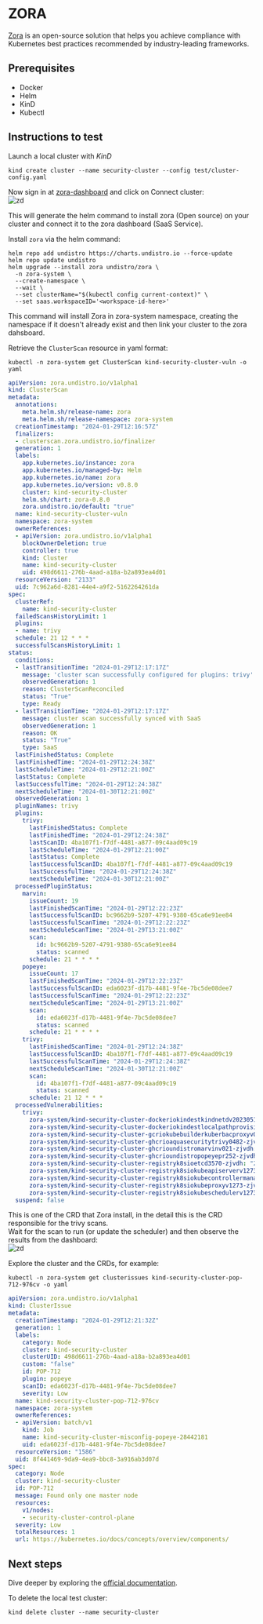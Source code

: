 # ZORA

[Zora](https://github.com/aquasecurity/trivy-operator) is an open-source solution that helps you achieve compliance with Kubernetes best practices recommended by industry-leading frameworks.  


## Prerequisites

- Docker
- Helm
- KinD
- Kubectl

## Instructions to test

Launch a local cluster with *KinD*

```console
kind create cluster --name security-cluster --config test/cluster-config.yaml
```   

Now sign in at [zora-dashboard](https://zora-dashboard.undistro.io/login) and click on Connect cluster:  
![zd](./images/zd-connect-cluster.png)  

This will generate the helm command to install zora (Open source) on your cluster and connect it to the zora dashboard (SaaS Service).  


Install `zora` via the helm command:  
```console
helm repo add undistro https://charts.undistro.io --force-update
helm repo update undistro
helm upgrade --install zora undistro/zora \
  -n zora-system \
  --create-namespace \
  --wait \
  --set clusterName="$(kubectl config current-context)" \
  --set saas.workspaceID='<workspace-id-here>'
```  

This command will install Zora in zora-system namespace, creating the namespace if it doesn't already exist and then link your cluster to the zora dahsboard.  


Retrieve the `ClusterScan` resource in yaml format:  
```console
kubectl -n zora-system get ClusterScan kind-security-cluster-vuln -o yaml 
```  
```yaml
apiVersion: zora.undistro.io/v1alpha1
kind: ClusterScan
metadata:
  annotations:
    meta.helm.sh/release-name: zora
    meta.helm.sh/release-namespace: zora-system
  creationTimestamp: "2024-01-29T12:16:57Z"
  finalizers:
  - clusterscan.zora.undistro.io/finalizer
  generation: 1
  labels:
    app.kubernetes.io/instance: zora
    app.kubernetes.io/managed-by: Helm
    app.kubernetes.io/name: zora
    app.kubernetes.io/version: v0.8.0
    cluster: kind-security-cluster
    helm.sh/chart: zora-0.8.0
    zora.undistro.io/default: "true"
  name: kind-security-cluster-vuln
  namespace: zora-system
  ownerReferences:
  - apiVersion: zora.undistro.io/v1alpha1
    blockOwnerDeletion: true
    controller: true
    kind: Cluster
    name: kind-security-cluster
    uid: 498d6611-276b-4aad-a18a-b2a893ea4d01
  resourceVersion: "2133"
  uid: 7c962a6d-8281-44e4-a9f2-5162264261da
spec:
  clusterRef:
    name: kind-security-cluster
  failedScansHistoryLimit: 1
  plugins:
  - name: trivy
  schedule: 21 12 * * *
  successfulScansHistoryLimit: 1
status:
  conditions:
  - lastTransitionTime: "2024-01-29T12:17:17Z"
    message: 'cluster scan successfully configured for plugins: trivy'
    observedGeneration: 1
    reason: ClusterScanReconciled
    status: "True"
    type: Ready
  - lastTransitionTime: "2024-01-29T12:17:17Z"
    message: cluster scan successfully synced with SaaS
    observedGeneration: 1
    reason: OK
    status: "True"
    type: SaaS
  lastFinishedStatus: Complete
  lastFinishedTime: "2024-01-29T12:24:38Z"
  lastScheduleTime: "2024-01-29T12:21:00Z"
  lastStatus: Complete
  lastSuccessfulTime: "2024-01-29T12:24:38Z"
  nextScheduleTime: "2024-01-30T12:21:00Z"
  observedGeneration: 1
  pluginNames: trivy
  plugins:
    trivy:
      lastFinishedStatus: Complete
      lastFinishedTime: "2024-01-29T12:24:38Z"
      lastScanID: 4ba107f1-f7df-4481-a877-09c4aad09c19
      lastScheduleTime: "2024-01-29T12:21:00Z"
      lastStatus: Complete
      lastSuccessfulScanID: 4ba107f1-f7df-4481-a877-09c4aad09c19
      lastSuccessfulTime: "2024-01-29T12:24:38Z"
      nextScheduleTime: "2024-01-30T12:21:00Z"
  processedPluginStatus:
    marvin:
      issueCount: 19
      lastFinishedScanTime: "2024-01-29T12:22:23Z"
      lastSuccessfulScanID: bc9662b9-5207-4791-9380-65ca6e91ee84
      lastSuccessfulScanTime: "2024-01-29T12:22:23Z"
      nextScheduleScanTime: "2024-01-29T13:21:00Z"
      scan:
        id: bc9662b9-5207-4791-9380-65ca6e91ee84
        status: scanned
      schedule: 21 * * * *
    popeye:
      issueCount: 17
      lastFinishedScanTime: "2024-01-29T12:22:23Z"
      lastSuccessfulScanID: eda6023f-d17b-4481-9f4e-7bc5de08dee7
      lastSuccessfulScanTime: "2024-01-29T12:22:23Z"
      nextScheduleScanTime: "2024-01-29T13:21:00Z"
      scan:
        id: eda6023f-d17b-4481-9f4e-7bc5de08dee7
        status: scanned
      schedule: 21 * * * *
    trivy:
      lastFinishedScanTime: "2024-01-29T12:24:38Z"
      lastSuccessfulScanID: 4ba107f1-f7df-4481-a877-09c4aad09c19
      lastSuccessfulScanTime: "2024-01-29T12:24:38Z"
      nextScheduleScanTime: "2024-01-30T12:21:00Z"
      scan:
        id: 4ba107f1-f7df-4481-a877-09c4aad09c19
        status: scanned
      schedule: 21 12 * * *
  processedVulnerabilities:
    trivy:
      zora-system/kind-security-cluster-dockeriokindestkindnetdv20230511dc714da8-zjvdh: "2092"
      zora-system/kind-security-cluster-dockeriokindestlocalpathprovisionerv20230511dc714da8-zjvdh: "2107"
      zora-system/kind-security-cluster-gcriokubebuilderkuberbacproxyv0150-zjvdh: "2114"
      zora-system/kind-security-cluster-ghcrioaquasecuritytrivy0482-zjvdh: "2122"
      zora-system/kind-security-cluster-ghcrioundistromarvinv021-zjvdh: "2115"
      zora-system/kind-security-cluster-ghcrioundistropopeyepr252-zjvdh: "2120"
      zora-system/kind-security-cluster-registryk8sioetcd3570-zjvdh: "2098"
      zora-system/kind-security-cluster-registryk8siokubeapiserverv1273-zjvdh: "2109"
      zora-system/kind-security-cluster-registryk8siokubecontrollermanagerv1273-zjvdh: "2113"
      zora-system/kind-security-cluster-registryk8siokubeproxyv1273-zjvdh: "2097"
      zora-system/kind-security-cluster-registryk8siokubeschedulerv1273-zjvdh: "2111"
  suspend: false
```  

This is one of the CRD that Zora install, in the detail this is the CRD responsible for the trivy scans.  
Wait for the scan to run (or update the scheduler) and then observe the results from the dashboard:  
![zd](./images/vuln.png)  

Explore the cluster and the CRDs, for example:  
```console
kubectl -n zora-system get clusterissues kind-security-cluster-pop-712-976cv -o yaml
```  
```yaml
apiVersion: zora.undistro.io/v1alpha1
kind: ClusterIssue
metadata:
  creationTimestamp: "2024-01-29T12:21:32Z"
  generation: 1
  labels:
    category: Node
    cluster: kind-security-cluster
    clusterUID: 498d6611-276b-4aad-a18a-b2a893ea4d01
    custom: "false"
    id: POP-712
    plugin: popeye
    scanID: eda6023f-d17b-4481-9f4e-7bc5de08dee7
    severity: Low
  name: kind-security-cluster-pop-712-976cv
  namespace: zora-system
  ownerReferences:
  - apiVersion: batch/v1
    kind: Job
    name: kind-security-cluster-misconfig-popeye-28442181
    uid: eda6023f-d17b-4481-9f4e-7bc5de08dee7
  resourceVersion: "1586"
  uid: 8f441469-9da9-4ea9-bbc8-3a916ab3d07d
spec:
  category: Node
  cluster: kind-security-cluster
  id: POP-712
  message: Found only one master node
  resources:
    v1/nodes:
    - security-cluster-control-plane
  severity: Low
  totalResources: 1
  url: https://kubernetes.io/docs/concepts/overview/components/
```  


## Next steps

Dive deeper by exploring the [official documentation](https://zora-docs.undistro.io/latest/).

To delete the local test cluster:  
```console
kind delete cluster --name security-cluster
```  







